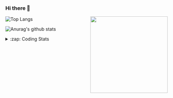 ### Hi there 👋

<!--
**tao8687/tao8687** is a ✨ _special_ ✨ repository because its `README.md` (this file) appears on your GitHub profile.

Here are some ideas to get you started:

- 🔭 I’m currently working on ...
- 🌱 I’m currently learning ...
- 👯 I’m looking to collaborate on ...
- 🤔 I’m looking for help with ...
- 💬 Ask me about ...
- 📫 How to reach me: ...
- 😄 Pronouns: ...
- ⚡ Fun fact: ...
-->

<img align='right' src="https://media.giphy.com/media/M9gbBd9nbDrOTu1Mqx/giphy.gif" width="240">

  
![Top Langs](https://github-readme-stats.vercel.app/api/top-langs/?username=tao8687&layout=compact&title_color=23238E&text_color=A67D3D)

![Anurag's github stats](https://github-readme-stats.vercel.app/api?username=tao8687&show_icons=true&&text_color=A67D3D&title_color=23238E&show_icons=false&count_private=true&hide=stars)

<details>
  <summary>:zap: Coding Stats</summary>
  <br>
    
<!--START_SECTION:waka-->

```txt
From: 12 January 2025 - To: 19 January 2025

C++           2 hrs 36 mins   ███████████░░░░░░░░░░░░░░   43.90 %
Markdown      1 hr 33 mins    ██████▓░░░░░░░░░░░░░░░░░░   26.21 %
CMake         24 mins         █▓░░░░░░░░░░░░░░░░░░░░░░░   06.90 %
YAML          24 mins         █▓░░░░░░░░░░░░░░░░░░░░░░░   06.75 %
HTML          17 mins         █▒░░░░░░░░░░░░░░░░░░░░░░░   04.88 %
```

<!--END_SECTION:waka-->
</details>
